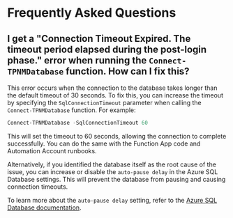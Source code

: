 ﻿# Frequently Asked Questions

## I get a "Connection Timeout Expired. The timeout period elapsed during the post-login phase." error when running the `Connect-TPNMDatabase` function. How can I fix this?

This error occurs when the connection to the database takes longer than the default timeout of 30 seconds. To fix this, you can increase the timeout by specifying the `SqlConnectionTimeout` parameter when calling the `Connect-TPNMDatabase` function. For example:

```powershell
Connect-TPNMDatabase -SqlConnectionTimeout 60
```

This will set the timeout to 60 seconds, allowing the connection to complete successfully.
You can do the same with the Function App code and Automation Account runbooks.

Alternatively, if you identified the database itself as the root cause of the issue, you can increase or disable the `auto-pause delay` in the Azure SQL Database settings. This will prevent the database from pausing and causing connection timeouts.

To learn more about the `auto-pause delay` setting, refer to the [Azure SQL Database documentation](https://learn.microsoft.com/en-us/azure/azure-sql/database/serverless-tier-overview?view=azuresql&tabs=general-purpose).